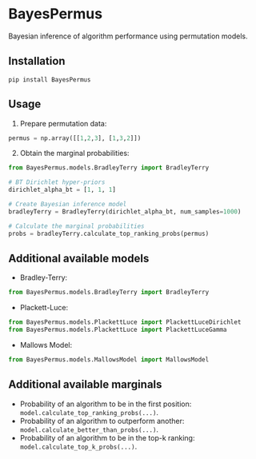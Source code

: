 # BayesPermus

Bayesian inference of algorithm performance using permutation models.

## Installation

```
pip install BayesPermus
```

## Usage

1. Prepare permutation data:

```python
permus = np.array([[1,2,3], [1,3,2]])
```

2. Obtain the marginal probabilities:

```python
from BayesPermus.models.BradleyTerry import BradleyTerry

# BT Dirichlet hyper-priors
dirichlet_alpha_bt = [1, 1, 1]

# Create Bayesian inference model
bradleyTerry = BradleyTerry(dirichlet_alpha_bt, num_samples=1000)

# Calculate the marginal probabilities
probs = bradleyTerry.calculate_top_ranking_probs(permus)

```

## Additional available models

* Bradley-Terry:
```python
from BayesPermus.models.BradleyTerry import BradleyTerry
```
* Plackett-Luce:
```python
from BayesPermus.models.PlackettLuce import PlackettLuceDirichlet
from BayesPermus.models.PlackettLuce import PlackettLuceGamma
```

* Mallows Model:
```python
from BayesPermus.models.MallowsModel import MallowsModel
```

## Additional available marginals

* Probability of an algorithm to be in the first position: `model.calculate_top_ranking_probs(...)`.
* Probability of an algorithm to outperform another: `model.calculate_better_than_probs(...)`.
* Probability of an algorithm to be in the top-k ranking: `model.calculate_top_k_probs(...)`.